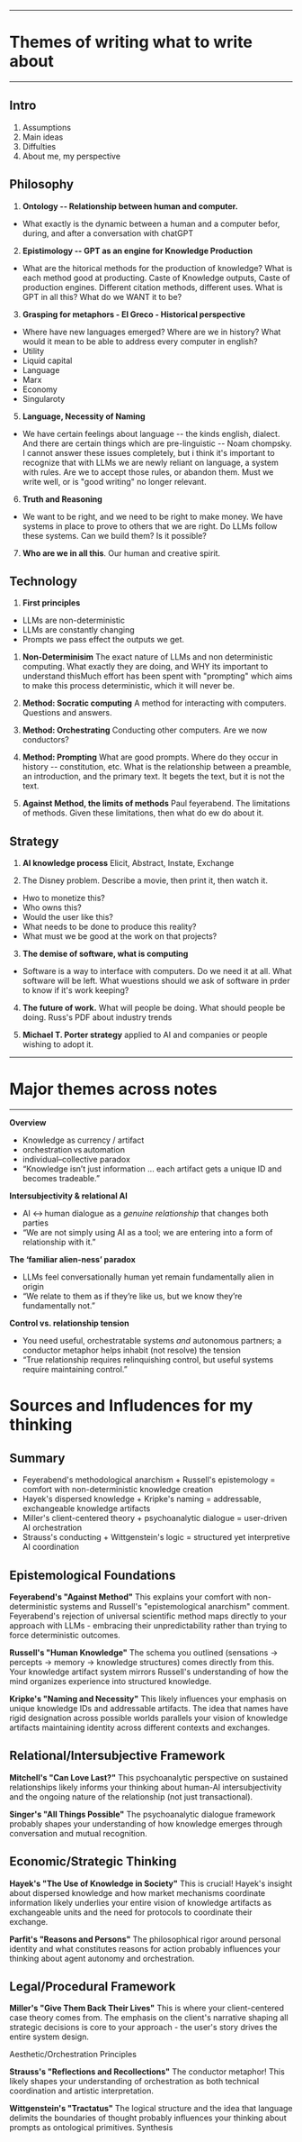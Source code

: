 -----------------------------------------------------------------------
# Themes of writing what to write about
-----------------------------------------------------------------------

## Intro

1. Assumptions
2. Main ideas
3. Diffulties
4. About me, my perspective

## Philosophy

1. **Ontology -- Relationship between human and computer.** 
- What exactly is the dynamic between a human and a computer befor, during, and after a conversation with chatGPT

2. **Epistimology -- GPT as an engine for Knowledge Production**
- What are the hitorical methods for the production of knowledge? What is each method good at producting. Caste of Knowledge outputs, Caste of production engines. Different citation methods, different uses. What is GPT in all this? What do we WANT it to be?

3. **Grasping for metaphors - El Greco - Historical perspective**
- Where have new languages emerged? Where are we in history? What would it mean to be able to address every computer in english?
- Utility
- Liquid capital
- Language
- Marx
- Economy
- Singularoty

5. **Language, Necessity of Naming**
- We have certain feelings about language -- the kinds english, dialect. And there are certain things which are pre-linguistic -- Noam chompsky. I cannot answer these issues completely, but i think it's important to recognize that with LLMs we are newly reliant on language, a system with rules. Are we to accept those rules, or abandon them. Must we write well, or is "good writing" no longer relevant. 

6. **Truth and Reasoning**
- We want to be right, and we need to be right to make money. We have systems in place to prove to others that we are right. Do LLMs follow these systems. Can we build them? Is it possible?

7. **Who are we in all this**. 
Our human and creative spirit. 

## Technology

1. **First principles**
- LLMs are non-deterministic
- LLMs are constantly changing
- Prompts we pass effect the outputs we get. 

1. **Non-Determinisim**
The exact nature of LLMs and non deterministic computing. What exactly they are doing, and WHY its important to understand thisMuch effort has been spent with "prompting" which aims to make this process deterministic, which it will never be. 

2. **Method: Socratic computing**
A method for interacting with computers. Questions and answers. 

3. **Method: Orchestrating** 
Conducting other computers. Are we now conductors? 

4. **Method: Prompting**
What are good prompts. Where do they occur in history -- constitution, etc. What is the relationship between a preamble, an introduction, and the primary text. It begets the text, but it is not the text. 

4. **Against Method, the limits of methods**
Paul feyerabend. The limitations of methods. Given these limitations, then what do ew do about it. 

## Strategy

1. **AI knowledge process**
Elicit, Abstract, Instate, Exchange

2. The Disney problem. 
Describe a movie, then print it, then watch it. 
- Hwo to monetize this?
- Who owns this?
- Would the user like this?
- What needs to be done to produce this reality?
- What must we be good at the work on that projects? 

3. **The demise of software, what is computing**
- Software is a way to interface with computers. Do we need it at all. What software will be left. What wuestions should we ask of software in prder to know if it's work keeping?

4. **The future of work.** 
What will people be doing. What should people be doing. 
Russ's PDF about industry trends

5. **Michael T. Porter strategy**
applied to AI and companies or people wishing to adopt it. 


---------------------------------------------------------------
# Major themes across notes
---------------------------------------------------------------
**Overview**
- Knowledge as currency / artifact 
- orchestration vs automation
- individual–collective paradox 
- “Knowledge isn’t just information … each artifact gets a unique ID and becomes tradeable.”   

**Intersubjectivity & relational AI**
- AI ↔ human dialogue as a *genuine relationship* that changes both parties
- “We are not simply using AI as a tool; we are entering into a form of relationship with it.”

**The ‘familiar alien‑ness’ paradox**
- LLMs feel conversationally human yet remain fundamentally alien in origin
- “We relate to them as if they’re like us, but we know they’re fundamentally not.”

**Control vs. relationship tension**
- You need useful, orchestratable systems *and* autonomous partners; a conductor metaphor helps inhabit (not resolve) the tension
- “True relationship requires relinquishing control, but useful systems require maintaining control.”


# Sources and Infludences for my thinking

## Summary

- Feyerabend's methodological anarchism + Russell's epistemology = comfort with non-deterministic knowledge creation
- Hayek's dispersed knowledge + Kripke's naming = addressable, exchangeable knowledge artifacts
- Miller's client-centered theory + psychoanalytic dialogue = user-driven AI orchestration
- Strauss's conducting + Wittgenstein's logic = structured yet interpretive AI coordination

## Epistemological Foundations

**Feyerabend's "Against Method"**
This explains your comfort with non-deterministic systems and Russell's "epistemological anarchism" comment. Feyerabend's rejection of universal scientific method maps directly to your approach with LLMs - embracing their unpredictability rather than trying to force deterministic outcomes.

**Russell's "Human Knowledge"**
The schema you outlined (sensations → percepts → memory → knowledge structures) comes directly from this. Your knowledge artifact system mirrors Russell's understanding of how the mind organizes experience into structured knowledge.

**Kripke's "Naming and Necessity"**
This likely influences your emphasis on unique knowledge IDs and addressable artifacts. The idea that names have rigid designation across possible worlds parallels your vision of knowledge artifacts maintaining identity across different contexts and exchanges.

## Relational/Intersubjective Framework

**Mitchell's "Can Love Last?"**
This psychoanalytic perspective on sustained relationships likely informs your thinking about human-AI intersubjectivity and the ongoing nature of the relationship (not just transactional).

**Singer's "All Things Possible"**
The psychoanalytic dialogue framework probably shapes your understanding of how knowledge emerges through conversation and mutual recognition.

## Economic/Strategic Thinking

**Hayek's "The Use of Knowledge in Society"**
This is crucial! Hayek's insight about dispersed knowledge and how market mechanisms coordinate information likely underlies your entire vision of knowledge artifacts as exchangeable units and the need for protocols to coordinate their exchange.

**Parfit's "Reasons and Persons"**
The philosophical rigor around personal identity and what constitutes reasons for action probably influences your thinking about agent autonomy and orchestration.

## Legal/Procedural Framework

**Miller's "Give Them Back Their Lives"**
This is where your client-centered case theory comes from. The emphasis on the client's narrative shaping all strategic decisions is core to your approach - the user's story drives the entire system design.

Aesthetic/Orchestration Principles

**Strauss's "Reflections and Recollections"**
The conductor metaphor! This likely shapes your understanding of orchestration as both technical coordination and artistic interpretation.

**Wittgenstein's "Tractatus"**
The logical structure and the idea that language delimits the boundaries of thought probably influences your thinking about prompts as ontological primitives.
Synthesis



